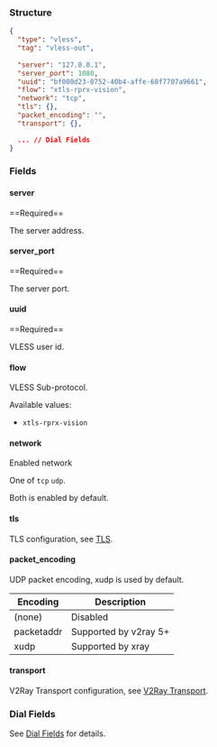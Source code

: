 ### Structure

```json
{
  "type": "vless",
  "tag": "vless-out",
  
  "server": "127.0.0.1",
  "server_port": 1080,
  "uuid": "bf000d23-0752-40b4-affe-68f7707a9661",
  "flow": "xtls-rprx-vision",
  "network": "tcp",
  "tls": {},
  "packet_encoding": "",
  "transport": {},

  ... // Dial Fields
}
```

### Fields

#### server

==Required==

The server address.

#### server_port

==Required==

The server port.

#### uuid

==Required==

VLESS user id.

#### flow

VLESS Sub-protocol.

Available values:

* `xtls-rprx-vision`

#### network

Enabled network

One of `tcp` `udp`.

Both is enabled by default.

#### tls

TLS configuration, see [TLS](/configuration/shared/tls/#outbound).

#### packet_encoding

UDP packet encoding, xudp is used by default.

| Encoding   | Description           |
|------------|-----------------------|
| (none)     | Disabled              |
| packetaddr | Supported by v2ray 5+ |
| xudp       | Supported by xray     |

#### transport

V2Ray Transport configuration, see [V2Ray Transport](/configuration/shared/v2ray-transport).

### Dial Fields

See [Dial Fields](/configuration/shared/dial) for details.
